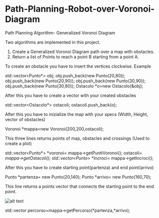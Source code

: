 # Path-Planning-Robot-over-Voronoi-Diagram
Path Planning Algorithm- Generalized Voronoi Diagram

Two algorithms are implemented in this project.
1) Create a Generalized Voronoi Diagram path over a map with obstacles.
2) Return a list of Points to reach a point B starting from a point A.

To create an obstacle you have to insert the vertices clockwise. Example

std::vector<Punto*> obj;
obj.push_back(new Punto(20,80)); 
obj.push_back(new Punto(20,90)); 
obj.push_back(new Punto(30,90)); 
obj.push_back(new Punto(30,80)); 
Ostacolo *o=new Ostacolo(&obj);	

After this you have to create a vector with your created obstacles

std::vector<Ostacolo*> ostacoli;
ostacoli.push_back(o);

After this you have to inizialize the map with your specs (Width, Height, vector of obstacles)

Voronoi *mappa=new Voronoi(200,200,ostacoli);

This three lines returns points of map, obstacles and crossings (Used to create a plot)

std::vector<Punto*> *voronoi= mappa->getPuntiVoronoi();
ostacoli= *mappa->getOstacoli();
std::vector<Punto*> *incroci= mappa->getIncroci();

After this you have to create starting point(partenza) and end point(arrivo)

Punto *partenza= new Punto(20,140);
Punto *arrivo= new Punto(160,70);

This line returns a points vector that connects the starting point to the end point.

![alt text](https://github.com/SimoneTinella/Path-Planning-Robot-over-Voronoi-Diagram/blob/master/img.jpg)

std::vector<Punto> percorso=mappa->getPercorso(*partenza,*arrivo);
	
